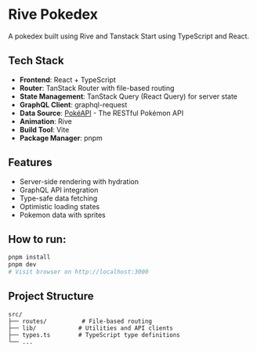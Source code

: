 # Rive Pokedex

A pokedex built using Rive and Tanstack Start using TypeScript and React.

## Tech Stack

- **Frontend**: React + TypeScript
- **Router**: TanStack Router with file-based routing
- **State Management**: TanStack Query (React Query) for server state
- **GraphQL Client**: graphql-request
- **Data Source**: [PokéAPI](https://pokeapi.co/) - The RESTful Pokémon API
- **Animation**: Rive
- **Build Tool**: Vite
- **Package Manager**: pnpm

## Features

- Server-side rendering with hydration
- GraphQL API integration
- Type-safe data fetching
- Optimistic loading states
- Pokemon data with sprites

## How to run:

```bash
pnpm install
pnpm dev
# Visit browser on http://localhost:3000
```

## Project Structure

```
src/
├── routes/          # File-based routing
├── lib/            # Utilities and API clients
├── types.ts        # TypeScript type definitions
└── ...
```